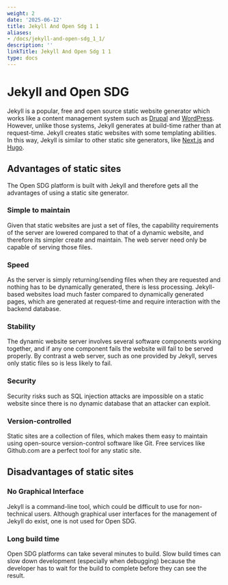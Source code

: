 ```yaml
---
weight: 2
date: '2025-06-12'
title: Jekyll And Open Sdg 1 1
aliases:
- /docs/jekyll-and-open-sdg_1_1/
description: ''
linkTitle: Jekyll And Open Sdg 1 1
type: docs
---
```


<h1>Jekyll and Open SDG</h1>

Jekyll is a popular, free and open source static website generator which works like a content management system such as [Drupal](https://www.drupal.org/) and [WordPress](https://wordpress.com/). However, unlike those systems, Jekyll generates at build-time rather than at request-time. Jekyll creates static websites with some templating abilities. In this way, Jekyll is similar to other static site generators, like [Next.js](https://nextjs.org/) and [Hugo](https://gohugo.io/).

## Advantages of static sites

The Open SDG platform is built with Jekyll and therefore gets all the advantages of using a static site generator.

### Simple to maintain 

Given that static websites are just a set of files, the capability requirements of the server are lowered compared to that of a dynamic website, and therefore its simpler create and maintain. The web server need only be capable of serving those files. 

### Speed 

As the server is simply returning/sending files when they are requested and nothing has to be dynamically generated, there is less processing. Jekyll-based websites load much faster compared to dynamically generated pages, which are generated at request-time and require interaction with the backend database. 

### Stability 

The dynamic website server involves several software components working together, and if any one component fails the website will fail to be served properly. By contrast a web server, such as one provided by Jekyll, serves only static files so is less likely to fail. 

### Security 

Security risks such as SQL injection attacks are impossible on a static website since there is no dynamic database that an attacker can exploit. 

### Version-controlled 

Static sites are a collection of files, which makes them easy to maintain using open-source version-control software like Git. Free services like Github.com are a perfect tool for any static site.

## Disadvantages of static sites

### No Graphical Interface 

Jekyll is a command-line tool, which could be difficult to use for non-technical users. Although graphical user interfaces for the management of Jekyll do exist, one is not used for Open SDG.  

### Long build time 

Open SDG platforms can take several minutes to build. Slow build times can slow down development (especially when debugging) because the developer has to wait for the build to complete before they can see the result. 

